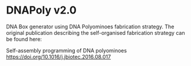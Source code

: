 # DNAPoly v2.0 
DNA Box generator using DNA Polyominoes fabrication strategy. The original publication describing the self-organised fabrication strategy can be found here:

Self-assembly programming of DNA polyominoes
https://doi.org/10.1016/j.jbiotec.2016.08.017

